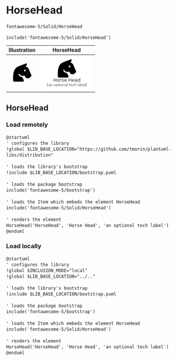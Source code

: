 # HorseHead


```text
fontawesome-5/Solid/HorseHead
```

```text
include('fontawesome-5/Solid/HorseHead')
```



| Illustration | HorseHead |
| :---: | :---: |
| ![illustration for Illustration](../../fontawesome-5/Solid/HorseHead.png) | ![illustration for HorseHead](../../fontawesome-5/Solid/HorseHead.Local.png) |




## HorseHead

### Load remotely
```plantuml
@startuml
' configures the library
!global $LIB_BASE_LOCATION="https://github.com/tmorin/plantuml-libs/distribution"

' loads the library's bootstrap
!include $LIB_BASE_LOCATION/bootstrap.puml

' loads the package bootstrap
include('fontawesome-5/bootstrap')

' loads the Item which embeds the element HorseHead
include('fontawesome-5/Solid/HorseHead')

' renders the element
HorseHead('HorseHead', 'Horse Head', 'an optional tech label')
@enduml
```

### Load locally
```plantuml
@startuml
' configures the library
!global $INCLUSION_MODE="local"
!global $LIB_BASE_LOCATION="../.."

' loads the library's bootstrap
!include $LIB_BASE_LOCATION/bootstrap.puml

' loads the package bootstrap
include('fontawesome-5/bootstrap')

' loads the Item which embeds the element HorseHead
include('fontawesome-5/Solid/HorseHead')

' renders the element
HorseHead('HorseHead', 'Horse Head', 'an optional tech label')
@enduml
```

